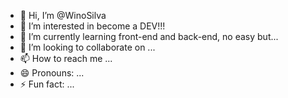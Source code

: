 - 👋 Hi, I’m @WinoSilva
- 👀 I’m interested in become a DEV!!!
- 🌱 I’m currently learning front-end and back-end, no easy but...
- 💞️ I’m looking to collaborate on ...
- 📫 How to reach me ...
- 😄 Pronouns: ...
- ⚡ Fun fact: ...

<!---
WinoSilva/WinoSilva is a ✨ special ✨ repository because its `README.md` (this file) appears on your GitHub profile.
You can click the Preview link to take a look at your changes.
--->
